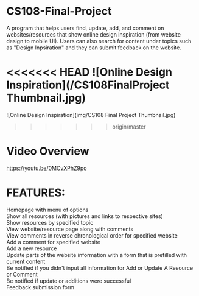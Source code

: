 # CS108-Final-Project
A program that helps users find, update, add, and comment on websites/resources that show online design inspiration (from website design to mobile UI). Users can also search for content under topics such as "Design Inpsiration" and they can submit feedback on the website.

<<<<<<< HEAD
![Online Design Inspiration](/CS108FinalProject Thumbnail.jpg)
=======
![Online Design Inspiration](img/CS108 Final Project Thumbnail.jpg)
>>>>>>> origin/master

# Video Overview
https://youtu.be/0MCvXPhZ9po

# FEATURES:
  Homepage with menu of options  
  Show all resources (with pictures and links to respective sites)  
  Show resources by specified topic  
  View website/resource page along with comments  
  View comments in reverse chronological order for specified website  
  Add a comment for specified website  
  Add a new resource  
  Update parts of the website information with a form that is prefilled with current content  
  Be notified if you didn't input all information for Add or Update A Resource or Comment  
  Be notified if update or additions were successful  
  Feedback submission form  
